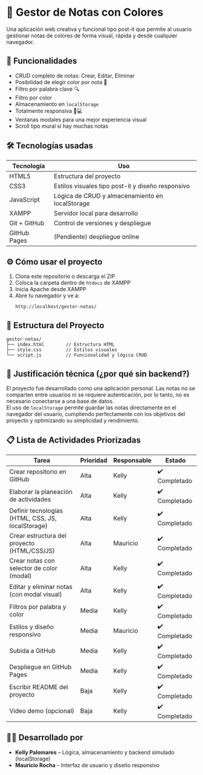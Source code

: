 # 📝 Gestor de Notas con Colores

Una aplicación web creativa y funcional tipo post-it que permite al usuario gestionar notas de colores de forma visual, rápida y desde cualquier navegador.

## 🌟 Funcionalidades
- CRUD completo de notas: Crear, Editar, Eliminar
- Posibilidad de elegir color por nota 🎨
- Filtro por palabra clave 🔍
- Filtro por color
- Almacenamiento en `localStorage`
- Totalmente responsiva 📱💻
- Ventanas modales para una mejor experiencia visual
- Scroll tipo mural si hay muchas notas

## 🛠️ Tecnologías usadas

| Tecnología | Uso |
|------------|-----|
| HTML5 | Estructura del proyecto |
| CSS3  | Estilos visuales tipo post-it y diseño responsivo |
| JavaScript | Lógica de CRUD y almacenamiento en localStorage |
| XAMPP | Servidor local para desarrollo |
| Git + GitHub | Control de versiones y despliegue |
| GitHub Pages | (Pendiente) despliegue online |

## ⚙️ Cómo usar el proyecto

1. Clona este repositorio o descarga el ZIP
2. Coloca la carpeta dentro de `htdocs` de XAMPP
3. Inicia Apache desde XAMPP
4. Abre tu navegador y ve a:
   ```
   http://localhost/gestor-notas/
   ```

## 📂 Estructura del Proyecto

```
gestor-notas/
├── index.html        // Estructura HTML
├── style.css         // Estilos visuales
└── script.js         // Funcionalidad y lógica CRUD
```

## 💬 Justificación técnica (¿por qué sin backend?)

El proyecto fue desarrollado como una aplicación personal. Las notas no se comparten entre usuarios ni se requiere autenticación, por lo tanto, no es necesario conectarse a una base de datos.  
El uso de `localStorage` permite guardar las notas directamente en el navegador del usuario, cumpliendo perfectamente con los objetivos del proyecto y optimizando su simplicidad y rendimiento.

## 📋 Lista de Actividades Priorizadas

| Tarea | Prioridad | Responsable | Estado |
|-------|-----------|-------------|--------|
| Crear repositorio en GitHub | Alta | Kelly | ✔️ Completado |
| Elaborar la planeación de actividades | Alta | Kelly | ✔️ Completado |
| Definir tecnologías (HTML, CSS, JS, localStorage) | Alta | Kelly | ✔️ Completado |
| Crear estructura del proyecto (HTML/CSS/JS) | Alta | Mauricio | ✔️ Completado |
| Crear notas con selector de color (modal) | Alta | Kelly | ✔️ Completado |
| Editar y eliminar notas (con modal visual) | Alta | Kelly | ✔️ Completado |
| Filtros por palabra y color | Media | Kelly | ✔️ Completado |
| Estilos y diseño responsivo | Media | Mauricio | ✔️ Completado |
| Subida a GitHub | Media | Kelly | ✔️ Completado |
| Despliegue en GitHub Pages | Media | Kelly | ✔️ Completado |
| Escribir README del proyecto | Baja | Kelly | ✔️ Completado |
| Video demo (opcional) | Baja | Kelly | ✔️ Completado |

## 👩‍💻 Desarrollado por

- **Kelly Palomares** – Lógica, almacenamiento y backend simulado (localStorage)
- **Mauricio Rocha** – Interfaz de usuario y diseño responsivo
